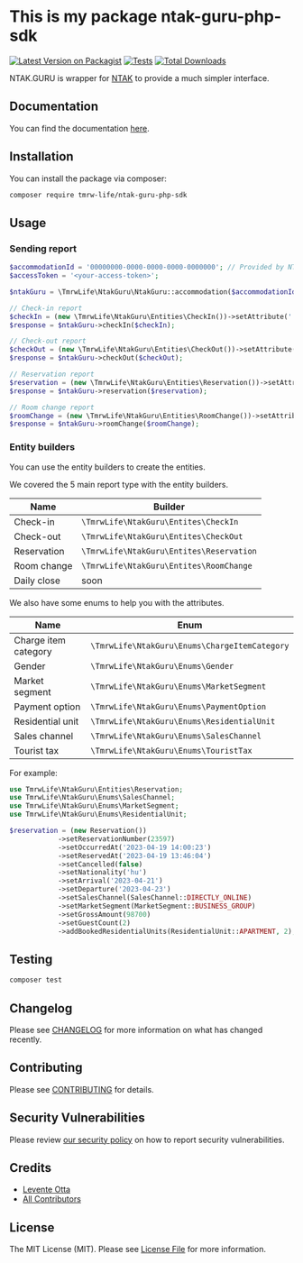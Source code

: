# This is my package ntak-guru-php-sdk

[![Latest Version on Packagist](https://img.shields.io/packagist/v/tmrw-life/ntak-guru-php-sdk.svg?style=flat-square)](https://packagist.org/packages/tmrw-life/ntak-guru-php-sdk)
[![Tests](https://img.shields.io/github/actions/workflow/status/TMRW-Life/ntak.guru-php-sdk/run-tests.yml?branch=main&label=tests&style=flat-square)](https://github.com/TMRW-Life/ntak.guru-php-sdk/actions/workflows/run-tests.yml)
[![Total Downloads](https://img.shields.io/packagist/dt/tmrw-life/ntak-guru-php-sdk.svg?style=flat-square)](https://packagist.org/packages/tmrw-life/ntak-guru-php-sdk)

NTAK.GURU is wrapper for [NTAK](https://info.ntak.hu) to provide a much simpler interface.

## Documentation

You can find the documentation [here](https://docs.ntakguru.tmrwsystem.life).

## Installation

You can install the package via composer:

```bash
composer require tmrw-life/ntak-guru-php-sdk
```

## Usage

### Sending report

```php
$accommodationId = '00000000-0000-0000-0000-0000000'; // Provided by NTAK.guru
$accessToken = '<your-access-token>';

$ntakGuru = \TmrwLife\NtakGuru\NtakGuru::accommodation($accommodationId, $accessToken);

// Check-in report
$checkIn = (new \TmrwLife\NtakGuru\Entities\CheckIn())->setAttribute('...');
$response = $ntakGuru->checkIn($checkIn);

// Check-out report
$checkOut = (new \TmrwLife\NtakGuru\Entities\CheckOut())->setAttribute('...');
$response = $ntakGuru->checkOut($checkOut);

// Reservation report
$reservation = (new \TmrwLife\NtakGuru\Entities\Reservation())->setAttribute('...');
$response = $ntakGuru->reservation($reservation);

// Room change report
$roomChange = (new \TmrwLife\NtakGuru\Entities\RoomChange())->setAttribute('...');
$response = $ntakGuru->roomChange($roomChange);
```

### Entity builders

You can use the entity builders to create the entities.

We covered the 5 main report type with the entity builders.

| Name        | Builder                                  |
|-------------|------------------------------------------|
| Check-in    | `\TmrwLife\NtakGuru\Entites\CheckIn`     |
| Check-out   | `\TmrwLife\NtakGuru\Entites\CheckOut`    |
| Reservation | `\TmrwLife\NtakGuru\Entites\Reservation` |
| Room change | `\TmrwLife\NtakGuru\Entites\RoomChange`  |
| Daily close | soon                                     |

We also have some enums to help you with the attributes.

| Name                 | Enum                                          |
|----------------------|-----------------------------------------------|
| Charge item category | `\TmrwLife\NtakGuru\Enums\ChargeItemCategory` |
| Gender               | `\TmrwLife\NtakGuru\Enums\Gender`             |
| Market segment       | `\TmrwLife\NtakGuru\Enums\MarketSegment`      |
| Payment option       | `\TmrwLife\NtakGuru\Enums\PaymentOption`      |
| Residential unit     | `\TmrwLife\NtakGuru\Enums\ResidentialUnit`    |
| Sales channel        | `\TmrwLife\NtakGuru\Enums\SalesChannel`       |
| Tourist tax          | `\TmrwLife\NtakGuru\Enums\TouristTax`         |

For example:

```php
use TmrwLife\NtakGuru\Entities\Reservation;
use TmrwLife\NtakGuru\Enums\SalesChannel;
use TmrwLife\NtakGuru\Enums\MarketSegment;
use TmrwLife\NtakGuru\Enums\ResidentialUnit;

$reservation = (new Reservation())
            ->setReservationNumber(23597)
            ->setOccurredAt('2023-04-19 14:00:23')
            ->setReservedAt('2023-04-19 13:46:04')
            ->setCancelled(false)
            ->setNationality('hu')
            ->setArrival('2023-04-21')
            ->setDeparture('2023-04-23')
            ->setSalesChannel(SalesChannel::DIRECTLY_ONLINE)
            ->setMarketSegment(MarketSegment::BUSINESS_GROUP)
            ->setGrossAmount(98700)
            ->setGuestCount(2)
            ->addBookedResidentialUnits(ResidentialUnit::APARTMENT, 2);
```

## Testing

```bash
composer test
```

## Changelog

Please see [CHANGELOG](CHANGELOG.md) for more information on what has changed recently.

## Contributing

Please see [CONTRIBUTING](https://github.com/spatie/.github/blob/main/CONTRIBUTING.md) for details.

## Security Vulnerabilities

Please review [our security policy](../../security/policy) on how to report security vulnerabilities.

## Credits

- [Levente Otta](https://github.com/Otisz)
- [All Contributors](../../contributors)

## License

The MIT License (MIT). Please see [License File](LICENSE.md) for more information.

